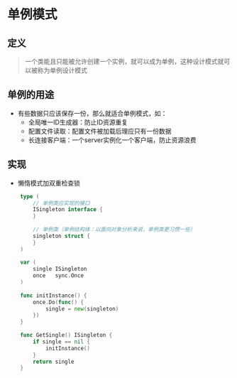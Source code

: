 # 单例模式

## 定义
>一个类能且只能被允许创建一个实例，就可以成为单例，这种设计模式就可以被称为单例设计模式

## 单例的用途
* 有些数据只应该保存一份，那么就适合单例模式，如：
    * 全局唯一ID生成器：防止ID资源重复
    * 配置文件读取：配置文件被加载后理应只有一份数据
    * 长连接客户端：一个server实例化一个客户端，防止资源浪费

## 实现
* 懒惰模式加双重检查锁
```go
    type (
    	// 单例类应实现的接口
    	ISingleton interface {
    	}
    
    	// 单例类（单例结构体：以面向对象分析来说，单例类更习惯一些）
    	singleton struct {
    	}
    )
    
    var (
    	single ISingleton
    	once   sync.Once
    )
    
    func initInstance() {
    	once.Do(func() {
    		single = new(singleton)
    	})
    }
    
    func GetSingle() ISingleton {
    	if single == nil {
    		initInstance()
    	}
    	return single
    }
```